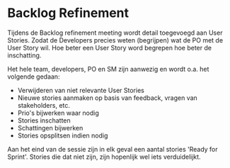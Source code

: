 # Backlog Refinement
Tijdens de Backlog refinement meeting wordt detail toegevoegd aan User Stories. Zodat de Developers precies weten (begrijpen) wat de PO met de User Story wil. Hoe beter een User Story word begrepen hoe beter de inschatting.

Het hele team, developers, PO en SM zijn aanwezig en wordt o.a. het volgende gedaan:
- Verwijderen van niet relevante User Stories
- Nieuwe stories aanmaken op basis van feedback, vragen van stakeholders, etc.
- Prio's bijwerken waar nodig
- Stories inschatten
- Schattingen bijwerken
- Stories opsplitsen indien nodig

Aan het eind van de sessie zijn in elk geval een aantal stories 'Ready for Sprint'. Stories die dat niet zijn, zijn hopenlijk wel iets verduidelijkt.